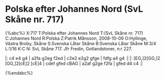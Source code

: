 # Polska efter Johannes Nord (SvL Skåne nr. 717)

{%abc%}
X:717
T:Polska efter Johannes Nord
T:(SvL Skåne nr. 717)
C:Johannes Nord
R:Polska
Z:Patrik Månsson, 2008-10-09
O:Hyllinge, Västra Broby, Skåne
S:Svenska Låtar Skåne
B:Svenska Låtar Skåne
M:3/4
L:1/16
K:C
N: SvL Skåne 717. Jfr Fredin, Gotlandstoner, n:r 227.

|: c4 e4 g4 | a2fa g2eg f2ed | c2e2 e2g2 gfge | fdfg a4 g4 :|
|: [EG,]2[GG,]2 [GG,]2[cE]2 [cE]4 | cdef gfed cBAG | a2af g2ge f2fa | gfed d4 c4 :|


{%endabc%}


